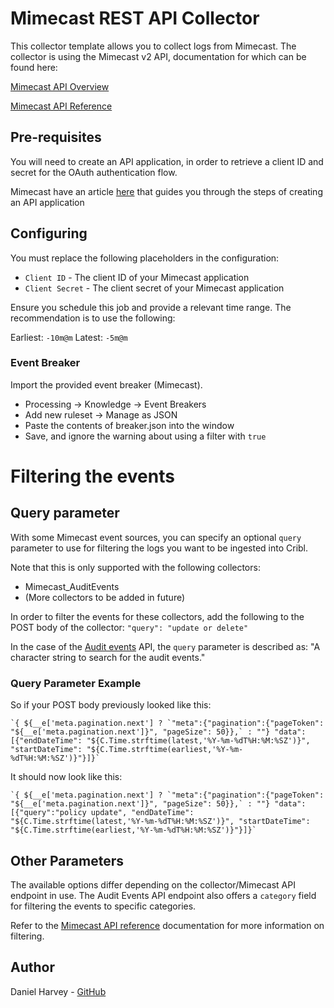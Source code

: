 # Mimecast REST API Collector

This collector template allows you to collect logs from Mimecast. 
The collector is using the Mimecast v2 API, documentation for which can be found here:

[Mimecast API Overview](https://developer.services.mimecast.com/api-overview)

[Mimecast API Reference](https://developer.services.mimecast.com/apis)

## Pre-requisites
You will need to create an API application, in order to retrieve a client ID and secret for the OAuth authentication flow.

Mimecast have an article [here](https://community.mimecast.com/s/article/api-integrations-managing-api-2-0-for-cloud-gateway) that guides you through the steps of creating an API application

## Configuring
You must replace the following placeholders in the configuration:
* `Client ID` - The client ID of your Mimecast application
* `Client Secret` - The client secret of your Mimecast application

Ensure you schedule this job and provide a relevant time range. The recommendation is to use the following:

Earliest: `-10m@m`
Latest: `-5m@m`

### Event Breaker

Import the provided event breaker (Mimecast).

   - Processing -> Knowledge -> Event Breakers
   - Add new ruleset -> Manage as JSON
   - Paste the contents of breaker.json into the window
   - Save, and ignore the warning about using a filter with `true`

# Filtering the events
## Query parameter
With some Mimecast event sources, you can specify an optional `query` parameter to use for filtering the logs you want to be ingested into Cribl.

Note that this is only supported with the following collectors:
* Mimecast_AuditEvents
* (More collectors to be added in future)

In order to filter the events for these collectors, add the following to the POST body of the collector:
`"query": "update or delete"`

In the case of the [Audit events](https://developer.services.mimecast.com/docs/auditevents/1/routes/api/audit/get-audit-events/post) API, the `query` parameter is described as: "A character string to search for the audit events."

### Query Parameter Example
So if your POST body previously looked like this:
```
`{ ${__e['meta.pagination.next'] ? `"meta":{"pagination":{"pageToken": "${__e['meta.pagination.next']}", "pageSize": 50}},` : ""} "data": [{"endDateTime": "${C.Time.strftime(latest,'%Y-%m-%dT%H:%M:%SZ')}", "startDateTime": "${C.Time.strftime(earliest,'%Y-%m-%dT%H:%M:%SZ')}"}]}`
```

It should now look like this:
```
`{ ${__e['meta.pagination.next'] ? `"meta":{"pagination":{"pageToken": "${__e['meta.pagination.next']}", "pageSize": 50}},` : ""} "data": [{"query":"policy update", "endDateTime": "${C.Time.strftime(latest,'%Y-%m-%dT%H:%M:%SZ')}", "startDateTime": "${C.Time.strftime(earliest,'%Y-%m-%dT%H:%M:%SZ')}"}]}`
```

## Other Parameters
The available options differ depending on the collector/Mimecast API endpoint in use. The Audit Events API endpoint also offers a `category` field for filtering the events to specific categories.

Refer to the [Mimecast API reference](https://developer.services.mimecast.com/apis) documentation for more information on filtering.

## Author
Daniel Harvey - [GitHub](https://github.com/snags141)
